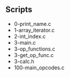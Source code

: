 ## Scripts
- 0-print_name.c
- 1-array_iterator.c
- 2-int_index.c
- 3-main.c
- 3-op_functions.c
- 3-get_op_func.c
- 3-calc.h
- 100-main_opcodes.c
